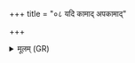 +++
title = "०८ यदि कामाद् अपकामाद्"

+++
<details><summary>मूलम् (GR)</summary>

यदि कामाद् अपकामाद् +++(Bhatt. yadīkāmātavakāmād)+++  
धृदयाज् जायते परि ।  
हृदो बलासम् अङ्गेभ्यो  
बहिर् निर्मन्त्रयामहे ॥
</details>